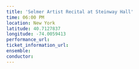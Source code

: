 ```yaml
---
title: 'Selmer Artist Recital at Steinway Hall'
time: 06:00 PM
location: New York
latitude: 40.7127837
longitude: -74.0059413
performance_url: 
ticket_information_url: 
ensemble: 
conductor: 
---
```

